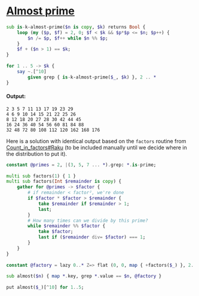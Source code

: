 [1]: https://rosettacode.org/wiki/Almost_prime

# [Almost prime][1]

```raku
sub is-k-almost-prime($n is copy, $k) returns Bool {
    loop (my ($p, $f) = 2, 0; $f < $k && $p*$p <= $n; $p++) {
        $n /= $p, $f++ while $n %% $p;
    }
    $f + ($n > 1) == $k;
}
 
for 1 .. 5 -> $k {
    say ~.[^10]
        given grep { is-k-almost-prime($_, $k) }, 2 .. *
}
```

#### Output:
```
2 3 5 7 11 13 17 19 23 29
4 6 9 10 14 15 21 22 25 26
8 12 18 20 27 28 30 42 44 45
16 24 36 40 54 56 60 81 84 88
32 48 72 80 108 112 120 162 168 176
```


Here is a solution with identical output based on the `factors` routine from [Count_in_factors#Raku](https://rosettacode.org/wiki/Count_in_factors#Raku) (to be included manually until we decide where in the distribution to put it).

```raku
constant @primes = 2, |(3, 5, 7 ... *).grep: *.is-prime;
 
multi sub factors(1) { 1 }
multi sub factors(Int $remainder is copy) {
    gather for @primes -> $factor {
        # if remainder < factor², we're done
        if $factor * $factor > $remainder {
            take $remainder if $remainder > 1;
            last;
        }
        # How many times can we divide by this prime?
        while $remainder %% $factor {
            take $factor;
            last if ($remainder div= $factor) === 1;
        }
    }
}
 
constant @factory = lazy 0..* Z=> flat (0, 0, map { +factors($_) }, 2..*);
 
sub almost($n) { map *.key, grep *.value == $n, @factory }
 
put almost($_)[^10] for 1..5;
```